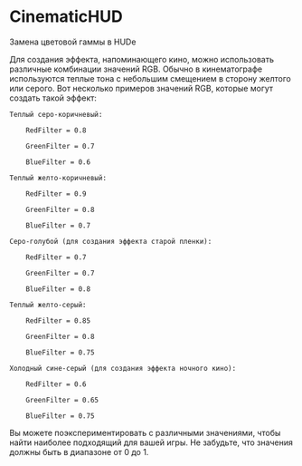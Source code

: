 # CinematicHUD
Замена цветовой гаммы в HUDе

Для создания эффекта, напоминающего кино, можно использовать различные комбинации значений RGB. Обычно в кинематографе используются теплые тона с небольшим смещением в сторону желтого или серого. Вот несколько примеров значений RGB, которые могут создать такой эффект:

    Теплый серо-коричневый:

        RedFilter = 0.8

        GreenFilter = 0.7

        BlueFilter = 0.6

    Теплый желто-коричневый:

        RedFilter = 0.9

        GreenFilter = 0.8

        BlueFilter = 0.7

    Серо-голубой (для создания эффекта старой пленки):

        RedFilter = 0.7

        GreenFilter = 0.7

        BlueFilter = 0.8

    Теплый желто-серый:

        RedFilter = 0.85

        GreenFilter = 0.8

        BlueFilter = 0.75

    Холодный сине-серый (для создания эффекта ночного кино):

        RedFilter = 0.6

        GreenFilter = 0.65

        BlueFilter = 0.75

Вы можете поэкспериментировать с различными значениями, чтобы найти наиболее подходящий для вашей игры. Не забудьте, что значения должны быть в диапазоне от 0 до 1.
